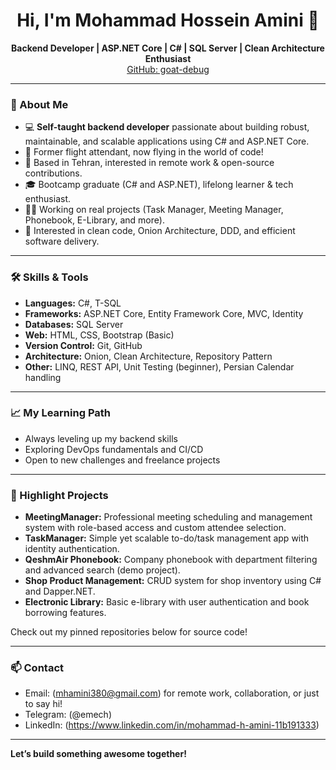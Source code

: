 <!--
**goat-debug/goat-debug** is a ✨ _special_ ✨ repository because its `README.md` (this file) appears on your GitHub profile.
-->

<h1 align="center">Hi, I'm Mohammad Hossein Amini 👋</h1>
<p align="center">
  <b>Backend Developer | ASP.NET Core | C# | SQL Server | Clean Architecture Enthusiast</b><br>
  <a href="https://github.com/goat-debug">GitHub: goat-debug</a>
</p>

---

### 🚀 About Me

- 💻 **Self-taught backend developer** passionate about building robust, maintainable, and scalable applications using C# and ASP.NET Core.
- 🛫 Former flight attendant, now flying in the world of code!
- 🏢 Based in Tehran, interested in remote work & open-source contributions.
- 🎓 Bootcamp graduate (C# and ASP.NET), lifelong learner & tech enthusiast.
- 🧑‍💻 Working on real projects (Task Manager, Meeting Manager, Phonebook, E-Library, and more).
- 🧠 Interested in clean code, Onion Architecture, DDD, and efficient software delivery.

---

### 🛠️ Skills & Tools

- **Languages:** C#, T-SQL
- **Frameworks:** ASP.NET Core, Entity Framework Core, MVC, Identity
- **Databases:** SQL Server
- **Web:** HTML, CSS, Bootstrap (Basic)
- **Version Control:** Git, GitHub
- **Architecture:** Onion, Clean Architecture, Repository Pattern
- **Other:** LINQ, REST API, Unit Testing (beginner), Persian Calendar handling

---

### 📈 My Learning Path

- Always leveling up my backend skills
- Exploring DevOps fundamentals and CI/CD
- Open to new challenges and freelance projects

---

### 📝 Highlight Projects

- **MeetingManager:** Professional meeting scheduling and management system with role-based access and custom attendee selection.
- **TaskManager:** Simple yet scalable to-do/task management app with identity authentication.
- **QeshmAir Phonebook:** Company phonebook with department filtering and advanced search (demo project).
- **Shop Product Management:** CRUD system for shop inventory using C# and Dapper.NET.
- **Electronic Library:** Basic e-library with user authentication and book borrowing features.

Check out my pinned repositories below for source code!

---

### 📫 Contact

- Email: (mhamini380@gmail.com) for remote work, collaboration, or just to say hi!
- Telegram: (@emech)
- LinkedIn: (https://www.linkedin.com/in/mohammad-h-amini-11b191333)

---

**Let’s build something awesome together!**

